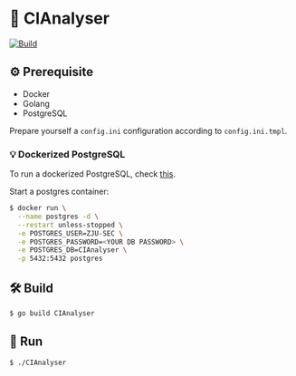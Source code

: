 # :robot: CIAnalyser

[![Build](https://github.com/ZJU-SEC/CIHunter/actions/workflows/build.yml/badge.svg)](https://github.com/ZJU-SEC/CIHunter/actions/workflows/build.yml)

## :gear: Prerequisite

- Docker
- Golang
- PostgreSQL

Prepare yourself a `config.ini` configuration according to `config.ini.tmpl`.

### :bulb: Dockerized PostgreSQL

To run a dockerized PostgreSQL, check [this](https://hub.docker.com/_/postgres).

Start a postgres container:

```bash
$ docker run \
  --name postgres -d \
  --restart unless-stopped \
  -e POSTGRES_USER=ZJU-SEC \
  -e POSTGRES_PASSWORD=<YOUR DB PASSWORD> \
  -e POSTGRES_DB=CIAnalyser \
  -p 5432:5432 postgres
```


## :hammer_and_wrench: Build

```bash
$ go build CIAnalyser
```

## :rocket: Run


```bash
$ ./CIAnalyser
```
